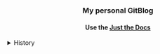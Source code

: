 <div align="center">
<h3>My personal GitBlog</h3>
<h4>Use the <a href='https://just-the-docs.com/'>Just the Docs</a></h4>
</div>

<details>
  <summary>History</summary>
  <div align="left">
    <h4>2024-12-05</h4>
    <h5>- 한글검색기능 수정 / <a href ='https://devshjeon.github.io/12'>참고</a></h5>
    <h4>2024-12-06</h4>
    <h5>- 카테고리 분류 및 최적화 / <a href ='https://github.com/pozuhtuhv/pozuhtuhv.github.io/tree/main/docs'>참고</a></h5>
    <h4>2024-12-23 ~ 2024-12-27</h4>
    <h5>- 사이트맵 세팅 / <a href ='https://github.com/pozuhtuhv/pozuhtuhv.github.io/blob/main/sitemap.xml'>참고1</a> <a href ='https://pozuhtuhv.github.io/etc/blog/blog-2'>참고2 </a></h5>
    <h4>2024-12-31</h4>
    <h5>- 카테고리 분류 및 최적화 / <a href ='https://github.com/pozuhtuhv/pozuhtuhv.github.io/tree/main/docs'>참고</a></h5>
    <h4>2025-01-03 ~ ing</h4>
    <h5>- 테마 레퍼런스 서치</h5>
    <h5>- Read the Docs / <a href ='https://about.readthedocs.com/'>참고</a></h5>
    <h5>- Documentation-theme / <a href ='https://github.com/tomjoht/documentation-theme-jekyll/tree/gh-pages'>참고</a></h5>
    <h5>- Slatedoc / <a href ='https://github.com/slatedocs/slate'>참고</a></h5>
    <h5>- Hugo-PaperMod / <a href ='https://github.com/adityatelange/hugo-PaperMod'>참고</a></h5>
    <h5>- TeXt_theme / <a href ='https://github.com/kitian616/jekyll-TeXt-theme'>참고</a></h5>
    <h5>- console_theme / <a href ='https://github.com/b2a3e8/jekyll-theme-console'>참고</a></h5>
    <h5>- Gesko / <a href ='https://github.com/DavideBri/Gesko'>참고</a></h5>
    <h5>- Kiko / <a href ='https://github.com/gfjaru/Kiko'>참고</a></h5>
    <h5>- clyell / <a href ='https://github.com/gildasio/clyell'>참고</a></h5>
    <h5>- solar / <a href ='https://github.com/mattvh/solar-theme-jekyll'>참고</a></h5>
  </div>
</details>
